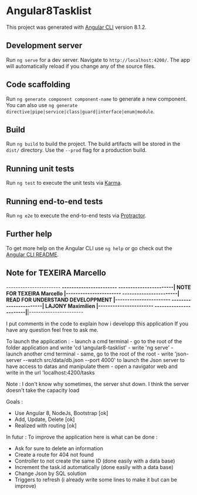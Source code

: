 # Angular8Tasklist

This project was generated with [Angular CLI](https://github.com/angular/angular-cli) version 8.1.2.

## Development server

Run `ng serve` for a dev server. Navigate to `http://localhost:4200/`. The app will automatically reload if you change any of the source files.

## Code scaffolding

Run `ng generate component component-name` to generate a new component. You can also use `ng generate directive|pipe|service|class|guard|interface|enum|module`.

## Build

Run `ng build` to build the project. The build artifacts will be stored in the `dist/` directory. Use the `--prod` flag for a production build.

## Running unit tests

Run `ng test` to execute the unit tests via [Karma](https://karma-runner.github.io).

## Running end-to-end tests

Run `ng e2e` to execute the end-to-end tests via [Protractor](http://www.protractortest.org/).

## Further help

To get more help on the Angular CLI use `ng help` or go check out the [Angular CLI README](https://github.com/angular/angular-cli/blob/master/README.md).

## Note for TEXEIRA Marcello
----------------------- ________________________________________________-----------------------
-----------------------|           NOTE FOR TEXEIRA Marcello            |-----------------------
-----------------------|        READ FOR UNDERSTAND DEVELOPPMENT        |-----------------------
-----------------------|               LAJONY Maximilien                |-----------------------
-----------------------|________________________________________________|-----------------------

I put comments in the code to explain how i developp this application
If you have any question feel free to ask me.

To launch the application : 
    - launch a cmd terminal
    - go to the root of the folder application and write 'cd \angular8-tasklist'
    - write 'ng serve'
    - launch another cmd terminal
    - same, go to the root of the root
    - write 'json-server --watch src/data/db.json --port 4000' to launch the Json server to have access to datas and manipulate     them
    - open a navigator web and write in the url 'localhost:4200/tasks

Note : I don't know why sometimes, the server shut down. I think the server doesn't take the capacity load

Goals :
- Use Angular 8, NodeJs, Bootstrap [ok]
- Add, Update, Delete  [ok]
- Realized with routing [ok]


In futur :
To improve the application here is what can be done :
- Ask for sure to delete an information
- Create a route for 404 not found
- Controller to not create the same ID (done easily with a data base)
- Increment the task.id automatically (done easily with a data base)
- Change Json by SQL solution
- Triggers to refresh (i already write some lines to make it but can be improve)


